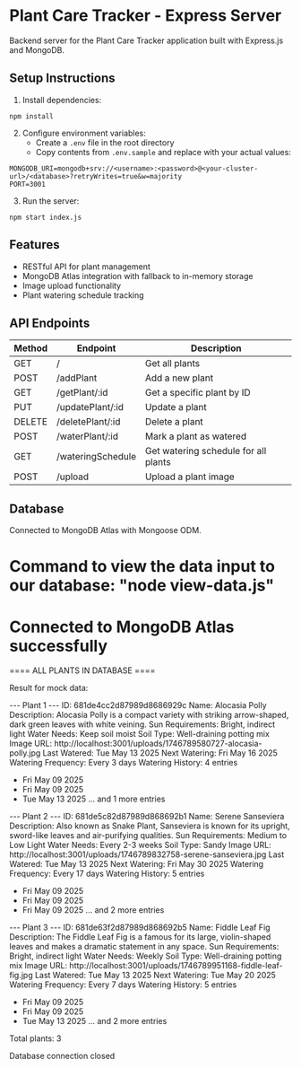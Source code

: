 # Plant Care Tracker - Express Server

Backend server for the Plant Care Tracker application built with Express.js and MongoDB.

## Setup Instructions

1. Install dependencies:

```
npm install
```

2. Configure environment variables:
   - Create a `.env` file in the root directory
   - Copy contents from `.env.sample` and replace with your actual values:

```
MONGODB_URI=mongodb+srv://<username>:<password>@<your-cluster-url>/<database>?retryWrites=true&w=majority
PORT=3001
```

3. Run the server:

```
npm start index.js
```

## Features

- RESTful API for plant management
- MongoDB Atlas integration with fallback to in-memory storage
- Image upload functionality
- Plant watering schedule tracking

## API Endpoints

| Method | Endpoint          | Description                          |
| ------ | ----------------- | ------------------------------------ |
| GET    | /                 | Get all plants                       |
| POST   | /addPlant         | Add a new plant                      |
| GET    | /getPlant/:id     | Get a specific plant by ID           |
| PUT    | /updatePlant/:id  | Update a plant                       |
| DELETE | /deletePlant/:id  | Delete a plant                       |
| POST   | /waterPlant/:id   | Mark a plant as watered              |
| GET    | /wateringSchedule | Get watering schedule for all plants |
| POST   | /upload           | Upload a plant image                 |

## Database

Connected to MongoDB Atlas with Mongoose ODM.

# Command to view the data input to our database: "node view-data.js"

# Connected to MongoDB Atlas successfully

==== ALL PLANTS IN DATABASE ====

Result for mock data:

--- Plant 1 ---
ID: 681de4cc2d87989d8686929c
Name: Alocasia Polly
Description: Alocasia Polly is a compact variety with striking arrow-shaped, dark green leaves with white veining.
Sun Requirements: Bright, indirect light
Water Needs: Keep soil moist
Soil Type: Well-draining potting mix
Image URL: http://localhost:3001/uploads/1746789580727-alocasia-polly.jpg
Last Watered: Tue May 13 2025
Next Watering: Fri May 16 2025
Watering Frequency: Every 3 days
Watering History: 4 entries

- Fri May 09 2025
- Fri May 09 2025
- Tue May 13 2025
  ... and 1 more entries

--- Plant 2 ---
ID: 681de5c82d87989d868692b1
Name: Serene Sanseviera
Description: Also known as Snake Plant, Sanseviera is known for its upright, sword-like leaves and air-purifying qualities.
Sun Requirements: Medium to Low Light
Water Needs: Every 2-3 weeks
Soil Type: Sandy
Image URL: http://localhost:3001/uploads/1746789832758-serene-sanseviera.jpg
Last Watered: Tue May 13 2025
Next Watering: Fri May 30 2025
Watering Frequency: Every 17 days
Watering History: 5 entries

- Fri May 09 2025
- Fri May 09 2025
- Fri May 09 2025
  ... and 2 more entries

--- Plant 3 ---
ID: 681de63f2d87989d868692b5
Name: Fiddle Leaf Fig
Description: The Fiddle Leaf Fig is a famous for its large, violin-shaped leaves and makes a dramatic statement in any space.
Sun Requirements: Bright, indirect light
Water Needs: Weekly
Soil Type: Well-draining potting mix
Image URL: http://localhost:3001/uploads/1746789951168-fiddle-leaf-fig.jpg
Last Watered: Tue May 13 2025
Next Watering: Tue May 20 2025
Watering Frequency: Every 7 days
Watering History: 5 entries

- Fri May 09 2025
- Fri May 09 2025
- Tue May 13 2025
  ... and 2 more entries

Total plants: 3

Database connection closed
